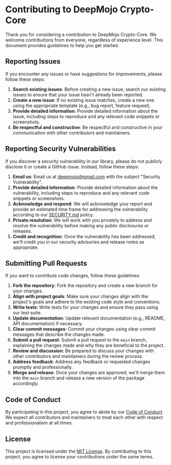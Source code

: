 # Contributing to DeepMojo Crypto-Core

Thank you for considering a contribution to DeepMojo Crypto-Core. We welcome contributions from everyone, regardless of experience level. This document provides guidelines to help you get started.

## Reporting Issues

If you encounter any issues or have suggestions for improvements, please follow these steps:

1. **Search existing issues**: Before creating a new issue, search our existing issues to ensure that your issue hasn't already been reported.
2. **Create a new issue**: If no existing issue matches, create a new one using the appropriate template (e.g., bug report, feature request).
3. **Provide detailed information**: Provide detailed information about the issue, including steps to reproduce and any relevant code snippets or screenshots.
4. **Be respectful and constructive**: Be respectful and constructive in your communication with other contributors and maintainers.

## Reporting Security Vulnerabilities

If you discover a security vulnerability in our library, please do not publicly disclose it or create a GitHub issue. Instead, follow these steps:

1. **Email us**: Email us at deepmojo@gmail.com with the subject "Security Vulnerability".
2. **Provide detailed information**: Provide detailed information about the vulnerability, including steps to reproduce and any relevant code snippets or screenshots.
3. **Acknowledge and respond**: We will acknowledge your report and provide an estimated time frame for addressing the vulnerability according to our [SECURITY.md](SECURITY.md) policy.
4. **Private resolution**: We will work with you privately to address and resolve the vulnerability before making any public disclosures or releases.
5. **Credit and recognition**: Once the vulnerability has been addressed, we'll credit you in our security advisories and release notes as appropriate.

## Submitting Pull Requests

If you want to contribute code changes, follow these guidelines:

1. **Fork the repository**: Fork the repository and create a new branch for your changes.
2. **Align with project goals**: Make sure your changes align with the project's goals and adhere to the existing code style and conventions.
3. **Write tests**: Write tests for your changes and ensure they pass using our test suite.
4. **Update documentation**: Update relevant documentation (e.g., README, API documentation) if necessary.
5. **Clear commit messages**: Commit your changes using clear commit messages that describe the changes made.
6. **Submit a pull request**: Submit a pull request to the `main` branch, explaining the changes made and why they are beneficial to the project.
7. **Review and discussion**: Be prepared to discuss your changes with other contributors and maintainers during the review process.
8. **Address feedback**: Address any feedback or requested changes promptly and professionally.
9. **Merge and release**: Once your changes are approved, we'll merge them into the `main` branch and release a new version of the package accordingly.

## Code of Conduct

By participating in this project, you agree to abide by our [Code of Conduct](CODE_OF_CONDUCT.md). We expect all contributors and maintainers to treat each other with respect and professionalism at all times.

## License

This project is licensed under the [MIT License](LICENSE). By contributing to this project, you agree to license your contributions under the same terms.
